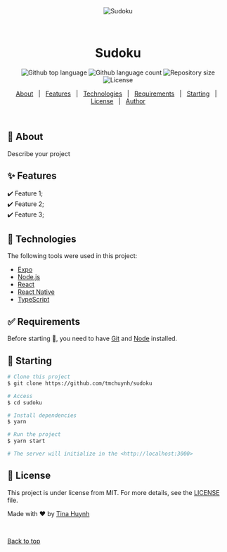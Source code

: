 <div align="center" id="top"> 
  <img src="./.github/app.gif" alt="Sudoku" />

&#xa0;

  <!-- <a href="https://sudoku.netlify.app">Demo</a> -->
</div>

<h1 align="center">Sudoku</h1>

<p align="center">
  <img alt="Github top language" src="https://img.shields.io/github/languages/top/tmchuynh/sudoku?color=56BEB8">

  <img alt="Github language count" src="https://img.shields.io/github/languages/count/tmchuynh/sudoku?color=56BEB8">

  <img alt="Repository size" src="https://img.shields.io/github/repo-size/tmchuynh/sudoku?color=56BEB8">

  <img alt="License" src="https://img.shields.io/github/license/tmchuynh/sudoku?color=56BEB8">

  <!-- <img alt="Github issues" src="https://img.shields.io/github/issues/tmchuynh/sudoku?color=56BEB8" /> -->

  <!-- <img alt="Github forks" src="https://img.shields.io/github/forks/tmchuynh/sudoku?color=56BEB8" /> -->

  <!-- <img alt="Github stars" src="https://img.shields.io/github/stars/tmchuynh/sudoku?color=56BEB8" /> -->
</p>

<!-- Status -->

<!-- <h4 align="center">
	🚧  Sudoku 🚀 Under construction...  🚧
</h4>

<hr> -->

<p align="center">
  <a href="#dart-about">About</a> &#xa0; | &#xa0; 
  <a href="#sparkles-features">Features</a> &#xa0; | &#xa0;
  <a href="#rocket-technologies">Technologies</a> &#xa0; | &#xa0;
  <a href="#white_check_mark-requirements">Requirements</a> &#xa0; | &#xa0;
  <a href="#checkered_flag-starting">Starting</a> &#xa0; | &#xa0;
  <a href="#memo-license">License</a> &#xa0; | &#xa0;
  <a href="https://github.com/tmchuynh" target="_blank">Author</a>
</p>

<br>

## :dart: About

Describe your project

## :sparkles: Features

:heavy_check_mark: Feature 1;\
:heavy_check_mark: Feature 2;\
:heavy_check_mark: Feature 3;

## :rocket: Technologies

The following tools were used in this project:

- [Expo](https://expo.io/)
- [Node.js](https://nodejs.org/en/)
- [React](https://pt-br.reactjs.org/)
- [React Native](https://reactnative.dev/)
- [TypeScript](https://www.typescriptlang.org/)

## :white_check_mark: Requirements

Before starting :checkered_flag:, you need to have [Git](https://git-scm.com) and [Node](https://nodejs.org/en/) installed.

## :checkered_flag: Starting

```bash
# Clone this project
$ git clone https://github.com/tmchuynh/sudoku

# Access
$ cd sudoku

# Install dependencies
$ yarn

# Run the project
$ yarn start

# The server will initialize in the <http://localhost:3000>
```

## :memo: License

This project is under license from MIT. For more details, see the [LICENSE](LICENSE.md) file.

Made with :heart: by <a href="https://github.com/tmchuynh" target="_blank">Tina Huynh</a>

&#xa0;

<a href="#top">Back to top</a>
